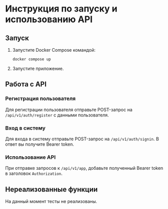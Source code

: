 # Инструкция по запуску и использованию API

## Запуск

1. Запустите Docker Compose командой:
    ```
    docker compose up
    ```
2. Запустите приложение.

## Работа с API

### Регистрация пользователя

Для регистрации пользователя отправьте POST-запрос на `/api/v1/auth/register` с данными пользователя.

### Вход в систему

Для входа в систему отправьте POST-запрос на `/api/v1/auth/signin`. В ответ вы получите Bearer token.

### Использование API

При отправке запросов к `/api/v1/app`, добавьте полученный Bearer token в заголовок `Authorization`.

## Нереализованные функции

На данный момент тесты не реализованы.